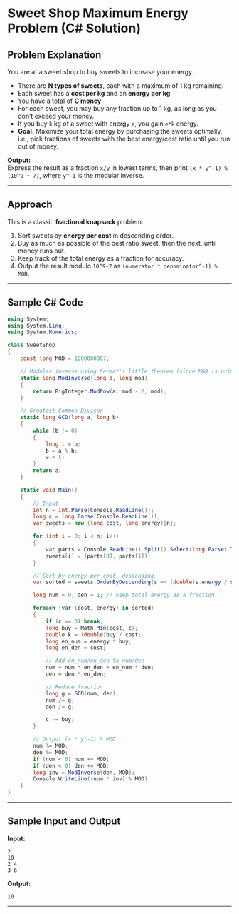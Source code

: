 # Sweet Shop Maximum Energy Problem (C# Solution)

## Problem Explanation

You are at a sweet shop to buy sweets to increase your energy.  
- There are **N types of sweets**, each with a maximum of 1 kg remaining.
- Each sweet has a **cost per kg** and an **energy per kg**.
- You have a total of **C money**.
- For each sweet, you may buy any fraction up to 1 kg, as long as you don’t exceed your money.
- If you buy `k` kg of a sweet with energy `e`, you gain `e*k` energy.
- **Goal:** Maximize your total energy by purchasing the sweets optimally, i.e., pick fractions of sweets with the best energy/cost ratio until you run out of money.

**Output:**  
Express the result as a fraction `x/y` in lowest terms, then print `(x * y^-1) % (10^9 + 7)`, where `y^-1` is the modular inverse.

---

## Approach

This is a classic **fractional knapsack** problem:
1. Sort sweets by **energy per cost** in descending order.
2. Buy as much as possible of the best ratio sweet, then the next, until money runs out.
3. Keep track of the total energy as a fraction for accuracy.
4. Output the result modulo `10^9+7` as `(numerator * denominator^-1) % MOD`.

---

## Sample C# Code

```csharp
using System;
using System.Linq;
using System.Numerics;

class SweetShop
{
    const long MOD = 1000000007;

    // Modular inverse using Fermat's little theorem (since MOD is prime)
    static long ModInverse(long a, long mod)
    {
        return BigInteger.ModPow(a, mod - 2, mod);
    }

    // Greatest Common Divisor
    static long GCD(long a, long b)
    {
        while (b != 0)
        {
            long t = b;
            b = a % b;
            a = t;
        }
        return a;
    }

    static void Main()
    {
        // Input
        int n = int.Parse(Console.ReadLine());
        long c = long.Parse(Console.ReadLine());
        var sweets = new (long cost, long energy)[n];

        for (int i = 0; i < n; i++)
        {
            var parts = Console.ReadLine().Split().Select(long.Parse).ToArray();
            sweets[i] = (parts[0], parts[1]);
        }

        // Sort by energy per cost, descending
        var sorted = sweets.OrderByDescending(s => (double)s.energy / s.cost).ToArray();

        long num = 0, den = 1; // keep total energy as a fraction

        foreach (var (cost, energy) in sorted)
        {
            if (c == 0) break;
            long buy = Math.Min(cost, c);
            double k = (double)buy / cost;
            long en_num = energy * buy;
            long en_den = cost;

            // Add en_num/en_den to num/den
            num = num * en_den + en_num * den;
            den = den * en_den;

            // Reduce fraction
            long g = GCD(num, den);
            num /= g;
            den /= g;

            c -= buy;
        }

        // Output (x * y^-1) % MOD
        num %= MOD;
        den %= MOD;
        if (num < 0) num += MOD;
        if (den < 0) den += MOD;
        long inv = ModInverse(den, MOD);
        Console.WriteLine((num * inv) % MOD);
    }
}
```

---

## Sample Input and Output

**Input:**
```
2
10
2 4
3 6
```

**Output:**
```
10
```

---
